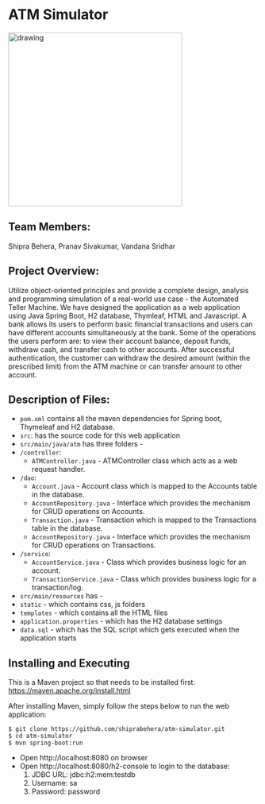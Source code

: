 # ATM Simulator
<img src="atm.png" alt="drawing" width="350"/>

## Team Members:
Shipra Behera, Pranav Sivakumar, Vandana Sridhar

## Project Overview:
Utilize object-oriented principles and provide a complete design, analysis and programming simulation of a real-world use case - the Automated Teller Machine. We have designed the application as a web application using Java Spring Boot, H2 database, Thymleaf, HTML and Javascript. 
A bank allows its users to perform basic financial transactions and users can have different accounts simultaneously at the bank. Some of the operations the users perform are: to view their account balance, deposit funds, withdraw cash, and transfer cash to other accounts. After successful authentication, the customer can withdraw the desired amount (within the prescribed limit) from the ATM machine or can transfer amount to other account. 

## Description of Files:
* `pom.xml` contains all the maven dependencies for Spring boot, Thymeleaf and H2 database.
* `src`: has the source code for this web application
* `src/main/java/atm` has three folders - 
* `/controller`:
  * `ATMController.java` - ATMController class which acts as a web request handler.
* `/dao`:
  * `Account.java` - Account class which is  mapped to the Accounts table in the database.
  * `AccountRepository.java` - Interface which provides the mechanism for CRUD operations on Accounts.
  * `Transaction.java` - Transaction which is mapped to the Transactions table in the database.
  * `AccountRepository.java` - Interface which provides the mechanism for CRUD operations on Transactions.
* `/service`:
  * `AccountService.java` - Class which provides business logic for an account.
  * `TransactionService.java` - Class which provides business logic for a transaction/log.
* `src/main/resources` has -
* `static` - which contains css, js folders
* `templates` - which contains all the HTML files
* `application.properties` - which has the H2 database settings
* `data.sql` - which has the SQL script which gets executed when the application starts
  
## Installing and Executing
This is a Maven project so that needs to be installed first:
https://maven.apache.org/install.html

After installing Maven, simply follow the steps below to run the web application:
```shell
$ git clone https://github.com/shiprabehera/atm-simulator.git
$ cd atm-simulator
$ mvn spring-boot:run
```
* Open http://localhost:8080 on browser
* Open http://localhost:8080/h2-console to login to the database:
  1. JDBC URL: jdbc:h2:mem:testdb
  2. Username: sa
  3. Password: password


